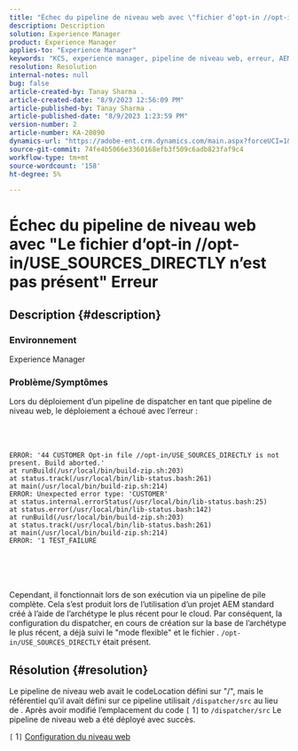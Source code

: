 ```yaml
---
title: "Échec du pipeline de niveau web avec \"fichier d’opt-in //opt-in/USE_SOURCES_DIRECTLY non présent\" Erreur"
description: Description
solution: Experience Manager
product: Experience Manager
applies-to: "Experience Manager"
keywords: "KCS, experience manager, pipeline de niveau web, erreur, AEM"
resolution: Resolution
internal-notes: null
bug: false
article-created-by: Tanay Sharma .
article-created-date: "8/9/2023 12:56:09 PM"
article-published-by: Tanay Sharma .
article-published-date: "8/9/2023 1:23:59 PM"
version-number: 2
article-number: KA-20890
dynamics-url: "https://adobe-ent.crm.dynamics.com/main.aspx?forceUCI=1&pagetype=entityrecord&etn=knowledgearticle&id=21e60317-b436-ee11-bdf4-6045bd006268"
source-git-commit: 74fe4b5066e3360168efb3f509c6adb823faf9c4
workflow-type: tm+mt
source-wordcount: '158'
ht-degree: 5%

---
```


# Échec du pipeline de niveau web avec &quot;Le fichier d’opt-in //opt-in/USE_SOURCES_DIRECTLY n’est pas présent&quot; Erreur

## Description {#description}


### Environnement

Experience Manager



### Problème/Symptômes

Lors du déploiement d’un pipeline de dispatcher en tant que pipeline de niveau web, le déploiement a échoué avec l’erreur :
<br><br> <br><br>

```
ERROR: '44 CUSTOMER Opt-in file //opt-in/USE_SOURCES_DIRECTLY is not present. Build aborted.'
at runBuild(/usr/local/bin/build-zip.sh:203)
at status.track(/usr/local/bin/lib-status.bash:261)
at main(/usr/local/bin/build-zip.sh:214)
ERROR: Unexpected error type: 'CUSTOMER'
at status.internal.errorStatus(/usr/local/bin/lib-status.bash:25)
at status.error(/usr/local/bin/lib-status.bash:142)
at runBuild(/usr/local/bin/build-zip.sh:203)
at status.track(/usr/local/bin/lib-status.bash:261)
at main(/usr/local/bin/build-zip.sh:214)
ERROR: '1 TEST_FAILURE
```

<br><br> <br><br>
Cependant, il fonctionnait lors de son exécution via un pipeline de pile complète.
Cela s’est produit lors de l’utilisation d’un projet AEM standard créé à l’aide de l’archétype le plus récent pour le cloud. Par conséquent, la configuration du dispatcher, en cours de création sur la base de l’archétype le plus récent, a déjà suivi le &quot;mode flexible&quot; et le fichier . `/opt-in/USE_SOURCES_DIRECTLY` était présent.


## Résolution {#resolution}


Le pipeline de niveau web avait le codeLocation défini sur &quot;/&quot;, mais le référentiel qu’il avait défini sur ce pipeline utilisait `/dispatcher/src` au lieu de .
Après avoir modifié l’emplacement du code `[` 1`]`  to `/dispatcher/src` Le pipeline de niveau web a été déployé avec succès.

`[` 1`]`  [Configuration du niveau web](https://experienceleague.adobe.com/docs/experience-manager-cloud-service/content/implementing/using-cloud-manager/cicd-pipelines/configuring-production-pipelines.html#web-tier-config)


